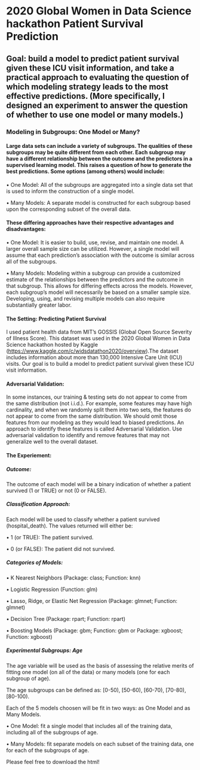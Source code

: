 # 2020 Global Women in Data Science hackathon Patient Survival Prediction


## Goal: build a model to predict patient survival given these ICU visit information, and take a practical approach to evaluating the question of which modeling strategy leads to the most effective predictions. (More specifically, I designed an experiment to answer the question of whether to use one model or many models.)

### Modeling in Subgroups: One Model or Many?

#### Large data sets can include a variety of subgroups. The qualities of these subgroups may be quite different from each other. Each subgroup may have a different relationship between the outcome and the predictors in a supervised learning model. This raises a question of how to generate the best predictions. Some options (among others) would include:

• One Model: All of the subgroups are aggregated into a single data set that is used to inform the construction of a single model.

• Many Models: A separate model is constructed for each subgroup based upon the corresponding subset of the overall data.


#### These differing approaches have their respective advantages and disadvantages:

• One Model: It is easier to build, use, revise, and maintain one model. A larger overall sample size can be utilized. However, a single model will assume that each prediction’s association with the outcome is similar across all of the subgroups.

• Many Models: Modeling within a subgroup can provide a customized estimate of the relationships between the predictors and the outcome in that subgroup. This allows for differing effects across the models. However, each subgroup’s model will necessarily be based on a smaller sample size. Developing, using, and revising multiple models can also require substantially greater labor.


#### The Setting: Predicting Patient Survival

I used patient health data from MIT’s GOSSIS (Global Open Source Severity of Illness Score). This dataset was used in the 2020 Global Women in Data Science hackathon hosted by Kaggle (https://www.kaggle.com/c/widsdatathon2020/overview).The dataset includes information about more than 130,000 Intensive Care Unit (ICU) visits. Our goal is to build a model to predict patient survival given these ICU visit information.


#### Adversarial Validation:

In some instances, our training & testing sets do not appear to come from the same distribution (not i.i.d.). For example, some features may have high cardinality, and when we randomly split them into two sets, the features do not appear to come from the same distribution. We should omit those features from our modeling as they would lead to biased predictions. An approach to identify these features is called Adversarial Validation. Use adversarial validation to identify and remove features that may not generalize well to the overall dataset.


#### The Experiement:

##### Outcome:

The outcome of each model will be a binary indication of whether a patient survived (1 or TRUE) or not (0 or FALSE).


##### Classification Approach:

Each model will be used to classify whether a patient survived (hospital_death). The values returned will either be:

• 1 (or TRUE): The patient survived.

• 0 (or FALSE): The patient did not survived.


##### Categories of Models:

• K Nearest Neighbors (Package: class; Function: knn)

• Logistic Regression (Function: glm)

• Lasso, Ridge, or Elastic Net Regression (Package: glmnet; Function: glmnet)

• Decision Tree (Package: rpart; Function: rpart)

• Boosting Models (Package: gbm; Function: gbm or Package: xgboost; Function: xgboost) 


##### Experimental Subgroups: Age

The age variable will be used as the basis of assessing the relative merits of fitting one model (on all of the data) or many models (one for each subgroup of age).

The age subgroups can be defined as: [0-50), [50-60), [60-70), [70-80), [80-100).

Each of the 5 models choosen will be fit in two ways: as One Model and as Many Models.

• One Model: fit a single model that includes all of the training data, including all of the subgroups of age.

• Many Models: fit separate models on each subset of the training data, one for each of the subgroups of age.


Please feel free to download the html!

